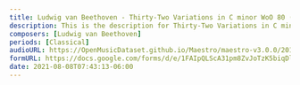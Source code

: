 ```yaml
---
title: Ludwig van Beethoven - Thirty-Two Variations in C minor WoO 80 (26)
description: This is the description for Thirty-Two Variations in C minor WoO 80 by Ludwig van Beethoven
composers: [Ludwig van Beethoven]
periods: [Classical]
audioURL: https://OpenMusicDataset.github.io/Maestro/maestro-v3.0.0/2015/MIDI-Unprocessed_R2_D1-2-3-6-7-8-11_mid--AUDIO-from_mp3_11_R2_2015_wav--1.midi
formURL: https://docs.google.com/forms/d/e/1FAIpQLScA31pm8ZvJoTzK5biqDlc4rTl4k-Yv5AFvdzlaUNy2RPkipQ/viewform
date: 2021-08-08T07:43:13-06:00
---
```


